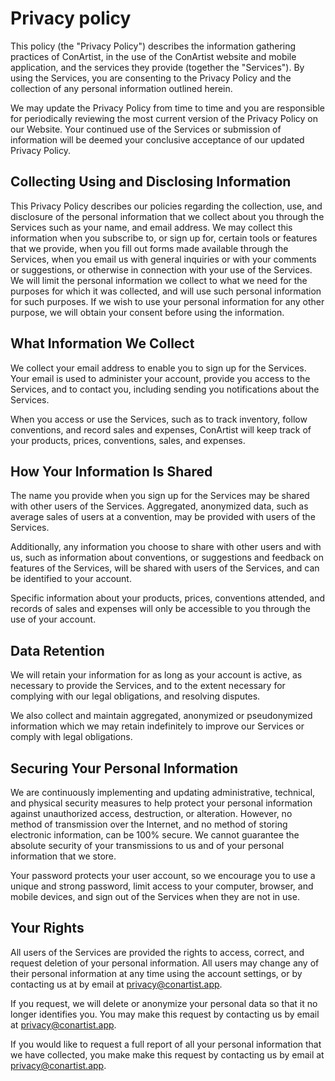 # Privacy policy

This policy (the "Privacy Policy") describes the information gathering practices of ConArtist, in
the use of the ConArtist website and mobile application, and the services they provide (together the
"Services"). By using the Services, you are consenting to the Privacy Policy and the collection of
any personal information outlined herein.

We may update the Privacy Policy from time to time and you are responsible for periodically
reviewing the most current version of the Privacy Policy on our Website. Your continued use of the
Services or submission of information will be deemed your conclusive acceptance of our updated
Privacy Policy.

## Collecting Using and Disclosing Information

This Privacy Policy describes our policies regarding the collection, use, and disclosure of the
personal information that we collect about you through the Services such as your name, and email
address. We may collect this information when you subscribe to, or sign up for, certain tools or
features that we provide, when you fill out forms made available through the Services, when you
email us with general inquiries or with your comments or suggestions, or otherwise in connection
with your use of the Services. We will limit the personal information we collect to what we need for
the purposes for which it was collected, and will use such personal information for such purposes.
If we wish to use your personal information for any other purpose, we will obtain your consent
before using the information.

## What Information We Collect

We collect your email address to enable you to sign up for the Services. Your email is used to
administer your account, provide you access to the Services, and to contact you, including sending
you notifications about the Services.

When you access or use the Services, such as to track inventory, follow conventions, and record
sales and expenses, ConArtist will keep track of your products, prices, conventions, sales, and
expenses.

## How Your Information Is Shared

The name you provide when you sign up for the Services may be shared with other users of the
Services. Aggregated, anonymized data, such as average sales of users at a convention, may be
provided with users of the Services.

Additionally, any information you choose to share with other users and with us, such as information
about conventions, or suggestions and feedback on features of the Services, will be shared with
users of the Services, and can be identified to your account.

Specific information about your products, prices, conventions attended, and records of sales and
expenses will only be accessible to you through the use of your account.

## Data Retention

We will retain your information for as long as your account is active, as necessary to provide the
Services, and to the extent necessary for complying with our legal obligations, and resolving
disputes.

We also collect and maintain aggregated, anonymized or pseudonymized information which we may retain
indefinitely to improve our Services or comply with legal obligations.

## Securing Your Personal Information

We are continuously implementing and updating administrative, technical, and physical security
measures to help protect your personal information against unauthorized access, destruction, or
alteration. However, no method of transmission over the Internet, and no method of storing
electronic information, can be 100% secure. We cannot guarantee the absolute security of your
transmissions to us and of your personal information that we store.

Your password protects your user account, so we encourage you to use a unique and strong password,
limit access to your computer, browser, and mobile devices, and sign out of the Services when they
are not in use.

## Your Rights

All users of the Services are provided the rights to access, correct, and request deletion of your
personal information. All users may change any of their personal information at any time using the
account settings, or by contacting us at by email at privacy@conartist.app.

If you request, we will delete or anonymize your personal data so that it no longer identifies you.
You may make this request by contacting us by email at privacy@conartist.app.

If you would like to request a full report of all your personal information that we have collected,
you make make this request by contacting us by email at privacy@conartist.app.
